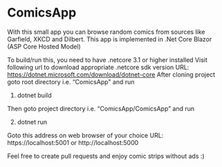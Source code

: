 # ComicsApp
With this small app you can browse random comics from sources like Garfield, XKCD and Dilbert. This app is implemented in .Net Core Blazor (ASP Core Hosted Model)


To build/run this, you need to have .netcore 3.1 or higher installed
Visit following url to download appropriate .netcore sdk version 
URL: https://dotnet.microsoft.com/download/dotnet-core
After cloning project goto root directory i.e. “ComicsApp" and run

1) dotnet build

Then goto project directory i.e. “ComicsApp/ComicsApp” and run

2) dotnet run

Goto this address on web browser of your choice 
URL: https://localhost:5001 or http://localhost:5000

Feel free to create pull requests and enjoy comic strips without ads :)
